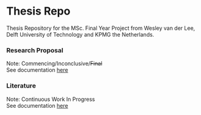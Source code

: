 # Thesis Repo
Thesis Repository for the MSc. Final Year Project from Wesley van der Lee, Delft University of Technology and KPMG the Netherlands.

### Research Proposal 
Note: Commencing/Inconclusive/~~Final~~  
See documentation [here](Proposal/proposal_main.md)

### Literature
Note: Continuous Work In Progress  
See documentation [here](Literature/README.md)